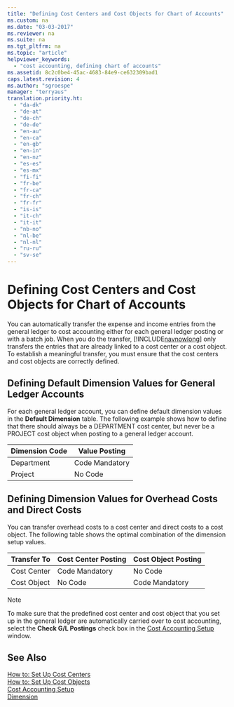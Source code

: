 ```yaml
---
title: "Defining Cost Centers and Cost Objects for Chart of Accounts"
ms.custom: na
ms.date: "03-03-2017"
ms.reviewer: na
ms.suite: na
ms.tgt_pltfrm: na
ms.topic: "article"
helpviewer_keywords: 
  - "cost accounting, defining chart of accounts"
ms.assetid: 8c2c0be4-45ac-4683-84e9-ce632309bad1
caps.latest.revision: 4
ms.author: "sgroespe"
manager: "terryaus"
translation.priority.ht: 
  - "da-dk"
  - "de-at"
  - "de-ch"
  - "de-de"
  - "en-au"
  - "en-ca"
  - "en-gb"
  - "en-in"
  - "en-nz"
  - "es-es"
  - "es-mx"
  - "fi-fi"
  - "fr-be"
  - "fr-ca"
  - "fr-ch"
  - "fr-fr"
  - "is-is"
  - "it-ch"
  - "it-it"
  - "nb-no"
  - "nl-be"
  - "nl-nl"
  - "ru-ru"
  - "sv-se"
---
```

# Defining Cost Centers and Cost Objects for Chart of Accounts
You can automatically transfer the expense and income entries from the general ledger to cost accounting either for each general ledger posting or with a batch job. When you do the transfer, [!INCLUDE[navnowlong](../ApplicationDesign/includes/navnowlong_md.md)] only transfers the entries that are already linked to a cost center or a cost object. To establish a meaningful transfer, you must ensure that the cost centers and cost objects are correctly defined.  
  
## Defining Default Dimension Values for General Ledger Accounts  
 For each general ledger account, you can define default dimension values in the **Default Dimension** table. The following example shows how to define that there should always be a DEPARTMENT cost center, but never be a PROJECT cost object when posting to a general ledger account.  
  
|**Dimension Code**|**Value Posting**|  
|------------------------------------------|-----------------------------------------|  
|Department|Code Mandatory|  
|Project|No Code|  
  
## Defining Dimension Values for Overhead Costs and Direct Costs  
 You can transfer overhead costs to a cost center and direct costs to a cost object. The following table shows the optimal combination of the dimension setup values.  
  
|Transfer To|Cost Center Posting|Cost Object Posting|  
|-----------------|-------------------------|-------------------------|  
|Cost Center|Code Mandatory|No Code|  
|Cost Object|No Code|Code Mandatory|  
  
> [!NOTE]  
>  To make sure that the predefined cost center and cost object that you set up in the general ledger are automatically carried over to cost accounting, select the **Check G\/L Postings** check box in the [Cost Accounting Setup](assetId:///e96b49f0-9859-461b-a7c8-f4039281860a) window.  
  
## See Also  
 [How to: Set Up Cost Centers](../Finance/how-to-set-up-cost-centers.md)   
 [How to: Set Up Cost Objects](../Finance/how-to-set-up-cost-objects.md)   
 [Cost Accounting Setup](assetId:///e96b49f0-9859-461b-a7c8-f4039281860a)   
 [Dimension](assetId:///09a43eac-15fc-4036-9913-fe2b74a18bf3)